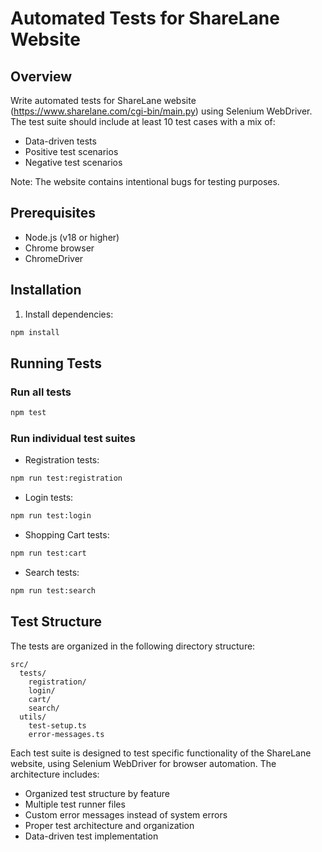 # Automated Tests for ShareLane Website

## Overview

Write automated tests for ShareLane website (https://www.sharelane.com/cgi-bin/main.py) using Selenium WebDriver. The test suite should include at least 10 test cases with a mix of:

- Data-driven tests
- Positive test scenarios
- Negative test scenarios

Note: The website contains intentional bugs for testing purposes.

## Prerequisites

- Node.js (v18 or higher)
- Chrome browser
- ChromeDriver

## Installation

1. Install dependencies:
```bash
npm install
```

## Running Tests

### Run all tests
```bash
npm test
```

### Run individual test suites

- Registration tests:
```bash
npm run test:registration
```

- Login tests:
```bash
npm run test:login
```

- Shopping Cart tests:
```bash
npm run test:cart
```

- Search tests:
```bash
npm run test:search
```

## Test Structure

The tests are organized in the following directory structure:

```
src/
  tests/
    registration/
    login/
    cart/
    search/
  utils/
    test-setup.ts
    error-messages.ts
```

Each test suite is designed to test specific functionality of the ShareLane website, using Selenium WebDriver for browser automation. The architecture includes:

- Organized test structure by feature
- Multiple test runner files
- Custom error messages instead of system errors
- Proper test architecture and organization
- Data-driven test implementation
